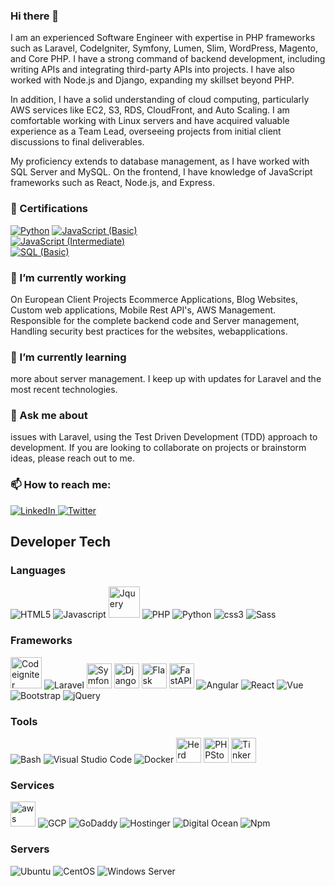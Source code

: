 ### Hi there 👋

I am an experienced Software Engineer with expertise in PHP frameworks such as Laravel, CodeIgniter, Symfony, Lumen, Slim, WordPress, Magento, and Core PHP. I have a strong command of backend development, including writing APIs and integrating third-party APIs into projects. I have also worked with Node.js and Django, expanding my skillset beyond PHP.

In addition, I have a solid understanding of cloud computing, particularly AWS services like EC2, S3, RDS, CloudFront, and Auto Scaling. I am comfortable working with Linux servers and have acquired valuable experience as a Team Lead, overseeing projects from initial client discussions to final deliverables.

My proficiency extends to database management, as I have worked with SQL Server and MySQL. On the frontend, I have knowledge of JavaScript frameworks such as React, Node.js, and Express.

### 📜 Certifications

[![Python](https://img.shields.io/badge/HackerRank-PYTHON-2EC866?logo=hackerrank)](https://www.hackerrank.com/certificates/12e0f9189573)
[![JavaScript (Basic)](https://img.shields.io/badge/HackerRank-JS_Basic-2EC866?logo=hackerrank)](https://www.hackerrank.com/certificates/ad80fe01eb0f)  
[![JavaScript (Intermediate)](https://img.shields.io/badge/HackerRank-JS_Intermediate-2EC866?logo=hackerrank)](https://www.hackerrank.com/certificates/1ba0a3f114ae)  
[![SQL (Basic)](https://img.shields.io/badge/HackerRank-SQL_Basic-2EC866?logo=hackerrank)](https://www.hackerrank.com/certificates/93aba11cec69)


### 🔭 I’m currently working

On European Client Projects Ecommerce Applications, Blog Websites, Custom web applications, Mobile Rest API's, AWS Management. Responsible for the complete backend code and Server management, Handling security best practices for the websites, webapplications. 

### 🌱 I’m currently learning

more about server management. I keep up with updates for Laravel and the most recent technologies.

### 💬 Ask me about

issues with Laravel, using the Test Driven Development (TDD) approach to development. If you are looking to collaborate on projects or brainstorm ideas, please reach out to me.

### 📫 How to reach me:
<p align="left">
    <a href="https://in.linkedin.com/in/jaweed-khan-b5b497104">
        <img src="https://raw.githubusercontent.com/jaweed-khan/jaweed-khan/master/badges/social/linkedin.svg" alt="LinkedIn" style="max-width:100%;">
    </a>
    <a href="https://twitter.com/MrJaweedkhan">
        <img src="https://raw.githubusercontent.com/jaweed-khan/jaweed-khan/master/badges/social/twitter.svg" alt="Twitter" style="max-width:100%;">
    </a>
</p>

## Developer Tech

### Languages
<p align="left">
    <img src="https://raw.githubusercontent.com/jaweed-khan/jaweed-khan/master/badges/languages/html.svg" alt="HTML5" style="max-width:100%;">
    <img src="https://raw.githubusercontent.com/jaweed-khan/jaweed-khan/master/badges/languages/js.svg" alt="Javascript" style="max-width:100%;">
    <img src="https://raw.githubusercontent.com/jaweed-khan/jaweed-khan/master/badges/services/jquery.png" alt="Jquery" style="height:50px">
    <img src="https://raw.githubusercontent.com/jaweed-khan/jaweed-khan/master/badges/languages/php.svg" alt="PHP" style="max-width:100%;">
    <img src="https://raw.githubusercontent.com/jaweed-khan/jaweed-khan/master/badges/languages/python.svg" alt="Python" style="max-width:100%;">
    <img src="https://raw.githubusercontent.com/jaweed-khan/jaweed-khan/master/badges/languages/css3.svg" alt="css3" style="max-width:100%;">
    <img src="https://raw.githubusercontent.com/jaweed-khan/jaweed-khan/master/badges/languages/sass.svg" alt="Sass" style="max-width:100%;">
</p>

### Frameworks
<p align="left">
    <img src="https://raw.githubusercontent.com/jaweed-khan/jaweed-khan/master/badges/services/codeigniter-1.svg" alt="Codeigniter" style="height:50px">
    <img src="https://raw.githubusercontent.com/jaweed-khan/jaweed-khan/master/badges/languages/frameworks/laravel.svg" alt="Laravel" style="max-width:100%;">
    <img src="https://raw.githubusercontent.com/jaweed-khan/jaweed-khan/master/badges/languages/frameworks/symfony.svg" alt="Symfony" style="max-width:100%;height:40px;">
    <img src="https://raw.githubusercontent.com/jaweed-khan/jaweed-khan/master/badges/languages/frameworks/django.svg" alt="Django" style="max-width:100%;height:40px;">
    <img src="https://raw.githubusercontent.com/jaweed-khan/jaweed-khan/master/badges/languages/frameworks/flask.svg" alt="Flask" style="max-width:100%;height:40px;">
    <img src="https://raw.githubusercontent.com/jaweed-khan/jaweed-khan/master/badges/languages/frameworks/fastapi.svg" alt="FastAPI" style="max-width:100%;height:40px;">
    <img src="https://raw.githubusercontent.com/jaweed-khan/jaweed-khan/master/badges/languages/frameworks/angular.svg" alt="Angular" style="max-width:100%;">
    <img src="https://raw.githubusercontent.com/jaweed-khan/jaweed-khan/master/badges/languages/frameworks/react.svg" alt="React" style="max-width:100%;">
    <img src="https://raw.githubusercontent.com/jaweed-khan/jaweed-khan/master/badges/languages/frameworks/vue.svg" alt="Vue" style="max-width:100%;">
    <img src="https://raw.githubusercontent.com/jaweed-khan/jaweed-khan/master/badges/languages/frameworks/bootstrap.svg" alt="Bootstrap" style="max-width:100%;">
    <img src="https://raw.githubusercontent.com/jaweed-khan/jaweed-khan/master/badges/languages/frameworks/jquery.svg" alt="jQuery" style="max-width:100%;">
</p>

### Tools
<p align="left">
    <img src="https://raw.githubusercontent.com/jaweed-khan/jaweed-khan/master/badges/tools/bash.svg" alt="Bash" style="max-width:100%;">
    <img src="https://raw.githubusercontent.com/jaweed-khan/jaweed-khan/master/badges/tools/visualstudio_code.svg" alt="Visual Studio Code" style="max-width:100%;">
    <img src="https://raw.githubusercontent.com/jaweed-khan/jaweed-khan/master/badges/tools/docker.svg" alt="Docker" style="max-width:100%;">
    <img src="https://raw.githubusercontent.com/jaweed-khan/jaweed-khan/master/badges/tools/herd.svg" alt="Herd" style="max-width:100%;height:40px;">
    <img src="https://raw.githubusercontent.com/jaweed-khan/jaweed-khan/master/badges/tools/phpstorm.svg" alt="PHPStorm" style="max-width:100%;height:40px;">
    <img src="https://raw.githubusercontent.com/jaweed-khan/jaweed-khan/master/badges/tools/tinkerwell.svg" alt="Tinkerwell" style="max-width:100%;height:40px;">
</p>

### Services
<p align="left">
    <img src="https://raw.githubusercontent.com/jaweed-khan/jaweed-khan/master/badges/services/awslogo.png" alt="aws" style="height:40px;" >
    <img src="https://raw.githubusercontent.com/jaweed-khan/jaweed-khan/master/badges/services/googlecloud.svg" alt="GCP" style="max-width:100%;">
    <img src="https://raw.githubusercontent.com/jaweed-khan/jaweed-khan/master/badges/services/godaddy.svg" alt="GoDaddy" style="max-width:100%;">
    <img src="https://raw.githubusercontent.com/jaweed-khan/jaweed-khan/master/badges/services/hostinger.svg" alt="Hostinger" style="max-width:100%;">
    <img src="https://raw.githubusercontent.com/jaweed-khan/jaweed-khan/master/badges/services/digitalocean.svg" alt="Digital Ocean" style="max-width:100%;">
    <img src="https://raw.githubusercontent.com/jaweed-khan/jaweed-khan/master/badges/services/npm.svg" alt="Npm" style="max-width:100%;">
</p>

### Servers
<p align="left">
    <img src="https://raw.githubusercontent.com/jaweed-khan/jaweed-khan/master/badges/servers/ubuntu.svg" alt="Ubuntu" style="max-width:100%;">
    <img src="https://raw.githubusercontent.com/jaweed-khan/jaweed-khan/master/badges/servers/centos.svg" alt="CentOS" style="max-width:100%;">
    <img src="https://raw.githubusercontent.com/jaweed-khan/jaweed-khan/master/badges/servers/windowsserver.svg" alt="Windows Server" style="max-width:100%;">
</p>
